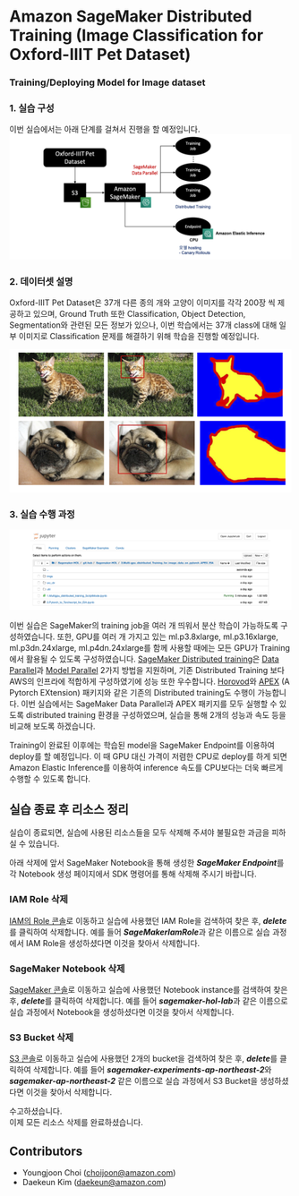 # Amazon SageMaker Distributed Training (Image Classification for Oxford-IIIT Pet Dataset)

### Training/Deploying Model for Image dataset

### 1. 실습 구성
이번 실습에서는 아래 단계를 걸쳐서 진행을 할 예정입니다.
![fig1.png](figs/images_4/fig1.png)

### 2. 데이터셋 설명
Oxford-IIIT Pet Dataset은 37개 다른 종의 개와 고양이 이미지를 각각 200장 씩 제공하고 있으며, Ground Truth 또한 Classification, Object Detection, Segmentation와 관련된 모든 정보가 있으나, 이번 학습에서는 37개 class에 대해 일부 이미지로 Classification 문제를 해결하기 위해 학습을 진행할 예정입니다.

![fig3.jpg](figs/images_4/fig3.jpg)


### 3. 실습 수행 과정
![fig2.png](figs/images_4/fig2.png)

이번 실습은 SageMaker의 training job을 여러 개 띄워서 분산 학습이 가능하도록 구성하였습니다. 또한, GPU를 여러 개 가지고 있는 ml.p3.8xlarge, ml.p3.16xlarge, ml.p3dn.24xlarge, ml.p4dn.24xlarge를 함께 사용할 때에는 모든 GPU가 Training에서 활용될 수 있도록 구성하였습니다. [SageMaker Distributed training](https://docs.aws.amazon.com/ko_kr/sagemaker/latest/dg/distributed-training.html)은 [Data Parallel](https://docs.aws.amazon.com/ko_kr/sagemaker/latest/dg/data-parallel-intro.html)과 [Model Parallel](https://docs.aws.amazon.com/ko_kr/sagemaker/latest/dg/model-parallel.html) 2가지 방법을 지원하며, 기존 Distributed Training 보다 AWS의 인프라에 적합하게 구성하였기에 성능 또한 우수합니다. [Horovod](https://distributed-training-workshop.go-aws.com/)와 [APEX](https://github.com/NVIDIA/apex) (A Pytorch EXtension) 패키지와 같은 기존의 Distributed training도 수행이 가능합니다. 이번 실습에서는 SageMaker Data Parallel과 APEX 패키지를 모두 실행할 수 있도록 distributed training 환경을 구성하였으며, 실습을 통해 2개의 성능과 속도 등을 비교해 보도록 하겠습니다.

Training이 완료된 이후에는 학습된 model을 SageMaker Endpoint를 이용하여 deploy를 할 예정입니다. 이 때 GPU 대신 가격이 저렴한 CPU로 deploy를 하게 되면 Amazon Elastic Inference를 이용하여 inference 속도를 CPU보다는 더욱 빠르게 수행할 수 있도록 합니다.


## 실습 종료 후 리소스 정리

실습이 종료되면, 실습에 사용된 리소스들을 모두 삭제해 주셔야 불필요한 과금을 피하실 수 있습니다.

아래 삭제에 앞서 SageMaker Notebook을 통해 생성한 ***SageMaker Endpoint***를 각 Notebook 생성 페이지에서 SDK 명령어를 통해 삭제해 주시기 바랍니다.

### IAM Role 삭제

[IAM의 Role 콘솔](https://console.aws.amazon.com/iam/#/roles)로 이동하고 실습에 사용했던 IAM Role을 검색하여 찾은 후, ***delete***를 클릭하여 삭제합니다. 예를 들어 ***SageMakerIamRole***과 같은 이름으로 실습 과정에서 IAM Role을 생성하셨다면 이것을 찾아서 삭제합니다.

### SageMaker Notebook 삭제

[SageMaker 콘솔](https://ap-northeast-2.console.aws.amazon.com/sagemaker/home?region=ap-northeast-2#/dashboard)로 이동하고 실습에 사용했던 Notebook instance를 검색하여 찾은 후, ***delete***를 클릭하여 삭제합니다. 예를 들어 ***sagemaker-hol-lab***과 같은 이름으로 실습 과정에서 Notebook을 생성하셨다면 이것을 찾아서 삭제합니다.

### S3 Bucket 삭제

[S3 콘솔](https://s3.console.aws.amazon.com/s3/home?region=ap-northeast-2)로 이동하고 실습에 사용했던 2개의 bucket을 검색하여 찾은 후, ***delete***를 클릭하여 삭제합니다. 예를 들어 ***sagemaker-experiments-ap-northeast-2***와 ***sagemaker-ap-northeast-2*** 같은 이름으로 실습 과정에서 S3 Bucket을 생성하셨다면 이것을 찾아서 삭제합니다.

수고하셨습니다.\
이제 모든 리소스 삭제를 완료하셨습니다.


## Contributors
- Youngjoon Choi (choijoon@amazon.com)
- Daekeun Kim (daekeun@amazon.com)